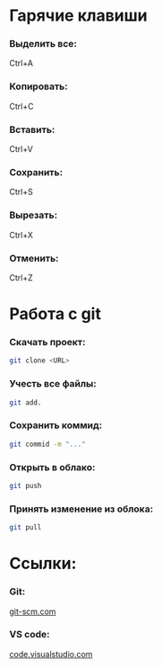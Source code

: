 # Гарячие клавиши
### Выделить все:
Ctrl+A
### Копировать:
Ctrl+C
### Вставить:
Ctrl+V
### Сохранить:
Ctrl+S
### Вырезать:
Ctrl+X
### Отменить:
Ctrl+Z

# Работа с git
### Скачать проект:
```bash
git clone <URL>
```
### Учесть все файлы:
```bash
git add.
```
### Сохранить коммид:
```bash
git commid -m "..."
```
### Открыть в облако:
```bash
git push
```
### Принять изменение из облока:
```bash
git pull
```
# Ссылки:
### Git:
[git-scm.com](https://git-scm.com)
### VS code:
[code.visualstudio.com](https://code.visualstudio.com/)
